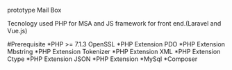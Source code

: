 prototype
Mail Box

Tecnology used PHP for MSA and JS framework for front end.(Laravel and Vue.js)

#Prerequisite 
    *PHP >= 7.1.3 OpenSSL 
    *PHP Extension PDO 
    *PHP Extension Mbstring 
    *PHP Extension Tokenizer 
    *PHP Extension XML 
    *PHP Extension Ctype 
    *PHP Extension JSON 
    *PHP Extension 
    *MySql
    *Composer